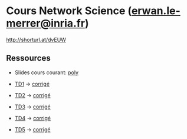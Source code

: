 # Cours Network Science (erwan.le-merrer@inria.fr)

http://shorturl.at/dvEUW

## Ressources
* Slides cours courant: [poly](https://github.com/erwanlemerrer/erwanlemerrer.github.io/blob/master/files/cours/slides-c5.pdf)

* [TD1](https://github.com/erwanlemerrer/erwanlemerrer.github.io/blob/master/files/cours/esir-TD1.md) -> [corrigé](https://github.com/erwanlemerrer/erwanlemerrer.github.io/blob/master/files/cours/esir-TD1-correction.md)
* [TD2](https://github.com/erwanlemerrer/erwanlemerrer.github.io/blob/master/files/cours/esir-TD2.md) -> [corrigé](https://github.com/erwanlemerrer/erwanlemerrer.github.io/blob/master/files/cours/esir-TD2-correction.md)
* [TD3](https://github.com/erwanlemerrer/erwanlemerrer.github.io/blob/master/files/cours/esir-TD3.md) -> [corrigé](https://github.com/erwanlemerrer/erwanlemerrer.github.io/blob/master/files/cours/esir-TD3-correction.md)
* [TD4](https://github.com/erwanlemerrer/erwanlemerrer.github.io/blob/master/files/cours/esir-TD4.md) -> [corrigé](https://github.com/erwanlemerrer/erwanlemerrer.github.io/blob/master/files/cours/esir-TD4-correction.md)
* [TD5](https://github.com/erwanlemerrer/erwanlemerrer.github.io/blob/master/files/cours/esir-TD5.md) -> [corrigé](https://github.com/erwanlemerrer/erwanlemerrer.github.io/blob/master/files/cours/esir-TD5-correction.md)
